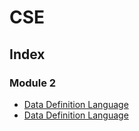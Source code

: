 # CSE

## Index

### Module 2
- [Data Definition Language](./Data-Definition-Language.md)
- [Data Definition Language](./Data-Manipulation-Language.md)